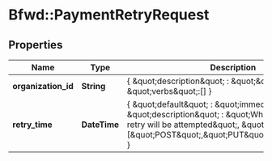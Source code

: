 # Bfwd::PaymentRetryRequest

## Properties
Name | Type | Description | Notes
------------ | ------------- | ------------- | -------------
**organization_id** | **String** | { \&quot;description\&quot; : \&quot;\&quot;, \&quot;verbs\&quot;:[] } | [optional] 
**retry_time** | **DateTime** | { \&quot;default\&quot; : \&quot;immediately\&quot;, \&quot;description\&quot; : \&quot;When the payment retry will be attempted\&quot;, \&quot;verbs\&quot;:[\&quot;POST\&quot;,\&quot;PUT\&quot;,\&quot;GET\&quot;] } | [optional] 


